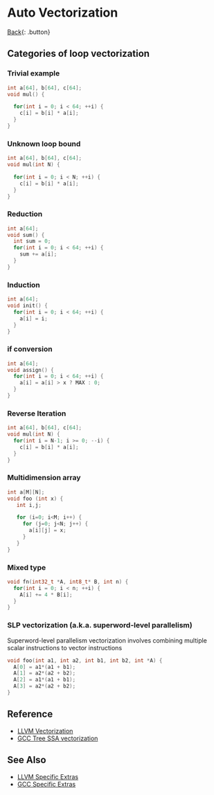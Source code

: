 # Auto Vectorization

[Back](./c-compiler.md){: .button}

## Categories of loop vectorization

### Trivial example

```cpp
int a[64], b[64], c[64];
void mul() {

  for(int i = 0; i < 64; ++i) {
    c[i] = b[i] * a[i];
  }
}
```

### Unknown loop bound

```cpp
int a[64], b[64], c[64];
void mul(int N) {

  for(int i = 0; i < N; ++i) {
    c[i] = b[i] * a[i];
  }
}
```

### Reduction

```cpp
int a[64];
void sum() {
  int sum = 0;
  for(int i = 0; i < 64; ++i) {
    sum += a[i];
  }
}
```

### Induction

```cpp
int a[64];
void init() {
  for(int i = 0; i < 64; ++i) {
    a[i] = i;
  }
}
```

### if conversion

```cpp
int a[64];
void assign() {
  for(int i = 0; i < 64; ++i) {
    a[i] = a[i] > x ? MAX : 0;
  }
}
```

### Reverse Iteration

```cpp
int a[64], b[64], c[64];
void mul(int N) {
  for(int i = N-1; i >= 0; --i) {
    c[i] = b[i] * a[i];
  }
}
```

### Multidimension array 

```cpp
int a[M][N];
void foo (int x) {
   int i,j;

   for (i=0; i<M; i++) {
     for (j=0; j<N; j++) {
       a[i][j] = x;
     }
   }
}
```

### Mixed type

```cpp
void fn(int32_t *A, int8_t* B, int n) {
  for(int i = 0; i < n; ++i) {
    A[i] += 4 * B[i];
  }
}
```

### SLP vectorization (a.k.a. superword-level parallelism)

Superword-level parallelism vectorization involves combining multiple scalar instructions to vector instructions

```cpp
void foo(int a1, int a2, int b1, int b2, int *A) {
  A[0] = a1*(a1 + b1);
  A[1] = a2*(a2 + b2);
  A[2] = a1*(a1 + b1);
  A[3] = a2*(a2 + b2);
}
```

## Reference

- [LLVM Vectorization](https://llvm.org/docs/Vectorizers.html#the-loop-vectorizer)
- [GCC Tree SSA vectorization](https://gcc.gnu.org/projects/tree-ssa/vectorization.html)

## See Also

- [LLVM Specific Extras](./clang/auto-vectorization.md)
- [GCC Specific Extras](./gcc/auto-vectorization.md)

